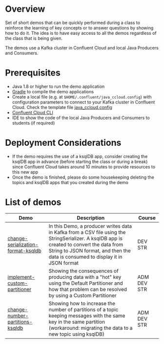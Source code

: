 # Overview

Set of short demos that can be quickly performed during a class to reinforce the learning of key concepts or to answer questions by showing how to do it. The idea is to have easy access to all the demos regardless of the class that is being given.

The demos use a Kafka cluster in Confluent Cloud and local Java Producers and Consumers.

# Prerequisites

* Java 1.8 or higher to run the demo application
* [Gradle](https://gradle.org/install) to compile the demo applications
* Create a local file (e.g. at `$HOME/.confluent/java_ccloud.config`) with configuration parameters to connect to your Kafka cluster in Confluent Cloud. Check the template file [java_ccloud.config](java_ccloud.config)
* [Confluent Cloud CLI](https://docs.confluent.io/ccloud-cli/current/install.html)
* IDE to show the code of the local Java Producers and Consumers to students (if required)

# Deployment Considerations

* If the demo requires the use of a ksqlDB app, consider creating the ksqlDB app in advance (before starting the class or during a break) since Confluent Cloud takes around 10 minutes to provide resources to this new app
* Once the demo is finished, please do some housekeeping deleting the topics and ksqlDB apps that you created during the demo

# List of demos

| Demo | Description | Course
| ---- | ----------- | ------
| [change-serialization-format-ksqldb](change-serialization-format-ksqldb/) | In this Demo, a producer writes data in Kafka from a CSV file using the StringSerializer. A ksqlDB app is created to convert the data from String to JSON format, and then the data is consumed to display it in JSON format | DEV STR
| [implement-custom-partitioner](implement-custom-partitioner/) | Showing the consequences of producing data with a "hot" key using the Default Partitioner and how that problem can be resolved by using a Custom Partitioner | ADM DEV STR
| [change-number-partitions-ksqldb](change-number-partitions-ksqldb/) | Showing how to increase the number of partitions of a topic keeping messages with the same key in the same partition (workaround: migrating the data to a new topic using ksqlDB) | ADM DEV STR
